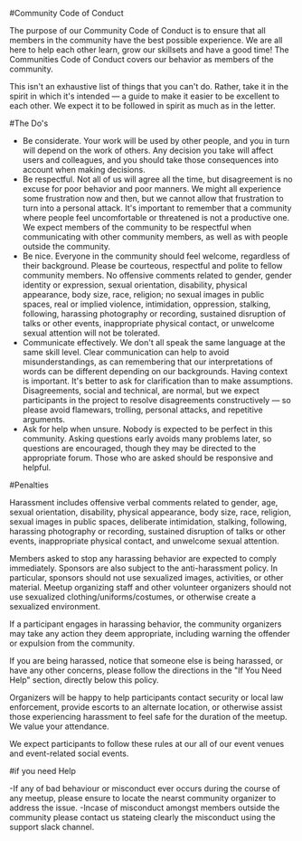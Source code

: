 #Community Code of Conduct

The purpose of our Community Code of Conduct is to ensure that all members in the  community have the best possible experience.
We are all here to help each other learn, grow our skillsets and have a good time!
The Communities Code of Conduct covers our behavior as members of the community.

This isn't an exhaustive list of things that you can't do. 
Rather, take it in the spirit in which it's intended — a guide to make it easier to be excellent to each other.
We expect it to be followed in spirit as much as in the letter.

#The Do's

- Be considerate. Your work will be used by other people, and you in turn will depend on the work of others. Any decision you take will affect users and colleagues, and you should take those consequences into account when making decisions.
- Be respectful. Not all of us will agree all the time, but disagreement is no excuse for poor behavior and poor manners. We might all experience some frustration now and then, but we cannot allow that frustration to turn into a personal attack. It's important to remember that a community where people feel uncomfortable or threatened is not a productive one. We expect members of the community to be respectful when communicating with other community members, as well as with people outside the community.
- Be nice. Everyone in the community should feel welcome, regardless of their background. Please be courteous, respectful and polite to fellow community members. No offensive comments related to gender, gender identity or expression, sexual orientation, disability, physical appearance, body size, race, religion; no sexual images in public spaces, real or implied violence, intimidation, oppression, stalking, following, harassing photography or recording, sustained disruption of talks or other events, inappropriate physical contact, or unwelcome sexual attention will not be tolerated.
- Communicate effectively. We don't all speak the same language at the same skill level. Clear communication can help to avoid misunderstandings, as can remembering that our interpretations of words can be different depending on our backgrounds. Having context is important. It's better to ask for clarification than to make assumptions. Disagreements, social and technical, are normal, but we expect participants in the project to resolve disagreements constructively — so please avoid flamewars, trolling, personal attacks, and repetitive arguments.
- Ask for help when unsure. Nobody is expected to be perfect in this community. Asking questions early avoids many problems later, so questions are encouraged, though they may be directed to the appropriate forum. Those who are asked should be responsive and helpful.

#Penalties

Harassment includes offensive verbal comments related to gender, age, sexual orientation, disability, physical appearance, body size, race, religion, sexual images in public spaces, deliberate intimidation, stalking, following, harassing photography or recording, sustained disruption of talks or other events, inappropriate physical contact, and unwelcome sexual attention.

Members asked to stop any harassing behavior are expected to comply immediately. Sponsors are also subject to the anti-harassment policy. In particular, sponsors should not use sexualized images, activities, or other material. Meetup organizing staff and other volunteer organizers should not use sexualized clothing/uniforms/costumes, or otherwise create a sexualized environment.

If a participant engages in harassing behavior, the community organizers may take any action they deem appropriate, including warning the offender or expulsion from the community.

If you are being harassed, notice that someone else is being harassed, or have any other concerns, please follow the directions in the "If You Need Help" section, directly below this policy.

Organizers will be happy to help participants contact security or local law enforcement, provide escorts to an alternate location, or otherwise assist those experiencing harassment to feel safe for the duration of the meetup. We value your attendance.

We expect participants to follow these rules at our all of our event venues and event-related social events.

#if you need Help

-If any of bad behaviour or misconduct ever occurs during the course of any meetup, please ensure to locate the nearst community 
organizer to address the issue.
-Incase of misconduct amongst members outside the community please contact us stateing clearly the misconduct using the support slack channel.
